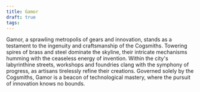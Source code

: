 ```yaml
---
title: Gamor
draft: true
tags:
---
```

Gamor, a sprawling metropolis of gears and innovation, stands as a testament to the ingenuity and craftsmanship of the Cogsmiths. Towering spires of brass and steel dominate the skyline, their intricate mechanisms humming with the ceaseless energy of invention. Within the city's labyrinthine streets, workshops and foundries clang with the symphony of progress, as artisans tirelessly refine their creations. Governed solely by the Cogsmiths, Gamor is a beacon of technological mastery, where the pursuit of innovation knows no bounds.
